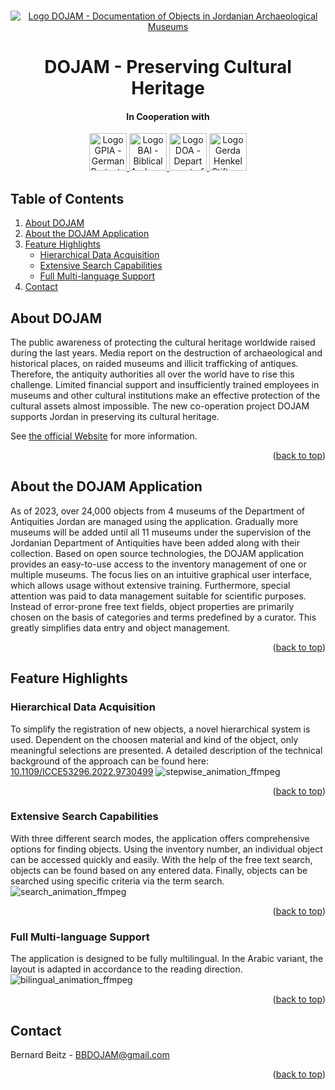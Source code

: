 

<a name="readme-top"></a>

<!-- PROJECT LOGO -->
<br />
<div align="center">
  <a href="https://github.com/othneildrew/Best-README-Template">
    <img src="https://user-images.githubusercontent.com/15048930/214324373-82c83222-0407-473e-bff3-841a74e175af.png" alt="Logo DOJAM - Documentation of Objects in Jordanian Archaeological Museums">
  </a>
    <h1>DOJAM - Preserving Cultural Heritage</h1>
</div>

<div align="center">
  <h4>In Cooperation with</h4>
    <a href="https://www.deiahl.de/en/">
      <img src="https://user-images.githubusercontent.com/15048930/214328737-c13bf37a-13df-42f3-b85b-9d4207f87479.gif" alt="Logo GPIA - German Protestant Institute of Archaeology in the Holy Land" height=60px>
    </a>
    <a href="https://www.bai-wuppertal.de/">
      <img src="https://user-images.githubusercontent.com/15048930/214328703-5e161263-8c90-4497-8403-11595d5cd22a.png" alt="Logo BAI - Biblical Archaeological Institute Wuppertal" height=60px>
    </a>
    <a href="http://doa.gov.jo/homeen.aspx">
      <img src="https://user-images.githubusercontent.com/15048930/214328766-4472a407-8d97-4e8b-ba03-e7af9359498f.png" alt="Logo DOA - Department of Antiquities of the Jordan Government" height=60px>
    </a>
    <a href="https://www.gerda-henkel-stiftung.de/en/">
      <img src="https://user-images.githubusercontent.com/15048930/214328782-3c740e9c-6b21-4611-b2e8-338d336bee65.jpg" alt="Logo Gerda Henkel Stiftung" height=60px>
    </a>
</div>


<!-- TABLE OF CONTENTS -->
  ## Table of Contents
  <ol>
    <li><a href="#about-dojam">About DOJAM</a></li>
    <li><a href="#about-dojam-application">About the DOJAM Application</a></li>
    <li>
      <a href="#feature-highlights">Feature Highlights</a>
      <ul>
        <li> <a href="#hierarchical-data-acquisition">Hierarchical Data Acquisition</a></li>
        <li> <a href="#extensive-search-capabilities">Extensive Search Capabilities</a></li>
        <li> <a href="#full-multi-language-support">Full Multi-language Support</a></li>
      </ul>
    </li>
    <li><a href="#contact">Contact</a></li>
  </ol>

<!-- ABOUT THE PROJECT -->
<a name="about-dojam"></a>
## About DOJAM
The public awareness of protecting the cultural heritage worldwide raised during the last years. Media report on the destruction of archaeological and historical places, on raided museums and illicit trafficking of antiques. 
Therefore, the antiquity authorities all over the world have to rise this challenge. Limited financial support and insufficiently trained employees in museums and other cultural institutions make an effective protection of the cultural assets almost impossible.
The new co-operation project DOJAM supports Jordan in preserving its cultural heritage.

See [the official Website](https://www.zitadelle-amman.de/) for more information.
<p align="right">(<a href="#readme-top">back to top</a>)</p>

<a name="about-dojam-application"></a>
## About the DOJAM Application
As of 2023, over 24,000 objects from 4 museums of the Department of Antiquities Jordan are managed using the application. Gradually more museums will be added until all 11 museums under the supervision of the Jordanian Department of Antiquities have been added along with their collection.
Based on open source technologies, the DOJAM application provides an easy-to-use access to the inventory management of one or multiple museums. The focus lies on an intuitive graphical user interface, which allows usage without extensive training. Furthermore, special attention was paid to data management suitable for scientific purposes. Instead of error-prone free text fields, object properties are primarily chosen on the basis of categories and terms predefined by a curator. This greatly simplifies data entry and object management.
<p align="right">(<a href="#readme-top">back to top</a>)</p>

<a name="feature-highlights"></a>
## Feature Highlights
<a name="hierarchical-data-acquisition"></a>
### Hierarchical Data Acquisition
To simplify the registration of new objects, a novel hierarchical system is used. Dependent on the choosen material and kind of the object, only meaningful selections are presented. A detailed description of the technical background of the approach can be found here: [10.1109/ICCE53296.2022.9730499](https://dx.doi.org/10.1109/ICCE53296.2022.9730499)
![stepwise_animation_ffmpeg](https://user-images.githubusercontent.com/15048930/223083576-c7df80d4-3651-46a5-8270-bd1176e3100e.gif)
<p align="right">(<a href="#readme-top">back to top</a>)</p>

<a name="extensive-search-capabilities"></a>
### Extensive Search Capabilities
With three different search modes, the application offers comprehensive options for finding objects. Using the inventory number, an individual object can be accessed quickly and easily. With the help of the free text search, objects can be found based on any entered data. Finally, objects can be searched using specific criteria via the term search.
![search_animation_ffmpeg](https://user-images.githubusercontent.com/15048930/223083463-fdaf569b-7e30-480a-86f5-bfd8fb933c33.gif)
<p align="right">(<a href="#readme-top">back to top</a>)</p>

<a name="full-multi-language-support"></a>
### Full Multi-language Support
The application is designed to be fully multilingual. In the Arabic variant, the layout is adapted in accordance to the reading direction.
![bilingual_animation_ffmpeg](https://user-images.githubusercontent.com/15048930/223083619-59b35adb-74c0-4b38-b153-271ba93f4706.gif)
<p align="right">(<a href="#readme-top">back to top</a>)</p>

<a name="contact"></a>
## Contact
Bernard Beitz - BBDOJAM@gmail.com

<p align="right">(<a href="#readme-top">back to top</a>)</p>

<!-- MARKDOWN LINKS & IMAGES -->
<!-- https://www.markdownguide.org/basic-syntax/#reference-style-links -->
[contributors-shield]: https://img.shields.io/github/contributors/othneildrew/Best-README-Template.svg?style=for-the-badge
[contributors-url]: https://github.com/othneildrew/Best-README-Template/graphs/contributors
[forks-shield]: https://img.shields.io/github/forks/othneildrew/Best-README-Template.svg?style=for-the-badge
[forks-url]: https://github.com/othneildrew/Best-README-Template/network/members
[stars-shield]: https://img.shields.io/github/stars/othneildrew/Best-README-Template.svg?style=for-the-badge
[stars-url]: https://github.com/othneildrew/Best-README-Template/stargazers
[issues-shield]: https://img.shields.io/github/issues/othneildrew/Best-README-Template.svg?style=for-the-badge
[issues-url]: https://github.com/othneildrew/Best-README-Template/issues
[license-shield]: https://img.shields.io/github/license/othneildrew/Best-README-Template.svg?style=for-the-badge
[license-url]: https://github.com/othneildrew/Best-README-Template/blob/master/LICENSE.txt
[linkedin-shield]: https://img.shields.io/badge/-LinkedIn-black.svg?style=for-the-badge&logo=linkedin&colorB=555
[linkedin-url]: https://linkedin.com/in/othneildrew
[product-screenshot]: images/screenshot.png
[Next.js]: https://img.shields.io/badge/next.js-000000?style=for-the-badge&logo=nextdotjs&logoColor=white
[Next-url]: https://nextjs.org/
[React.js]: https://img.shields.io/badge/React-20232A?style=for-the-badge&logo=react&logoColor=61DAFB
[React-url]: https://reactjs.org/
[Vue.js]: https://img.shields.io/badge/Vue.js-35495E?style=for-the-badge&logo=vuedotjs&logoColor=4FC08D
[Vue-url]: https://vuejs.org/
[Angular.io]: https://img.shields.io/badge/Angular-DD0031?style=for-the-badge&logo=angular&logoColor=white
[Angular-url]: https://angular.io/
[Svelte.dev]: https://img.shields.io/badge/Svelte-4A4A55?style=for-the-badge&logo=svelte&logoColor=FF3E00
[Svelte-url]: https://svelte.dev/
[Laravel.com]: https://img.shields.io/badge/Laravel-FF2D20?style=for-the-badge&logo=laravel&logoColor=white
[Laravel-url]: https://laravel.com
[Bootstrap.com]: https://img.shields.io/badge/Bootstrap-563D7C?style=for-the-badge&logo=bootstrap&logoColor=white
[Bootstrap-url]: https://getbootstrap.com
[JQuery.com]: https://img.shields.io/badge/jQuery-0769AD?style=for-the-badge&logo=jquery&logoColor=white
[JQuery-url]: https://jquery.com 
